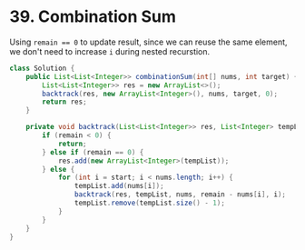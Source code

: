 # 39. Combination Sum

Using `remain == 0` to update result, since we can reuse the same element, we don't need to increase `i` during nested recurstion.

```java
class Solution {
    public List<List<Integer>> combinationSum(int[] nums, int target) {
        List<List<Integer>> res = new ArrayList<>();
        backtrack(res, new ArrayList<Integer>(), nums, target, 0);
        return res;
    }

    private void backtrack(List<List<Integer>> res, List<Integer> tempList, int[] nums, int remain, int start) {
        if (remain < 0) {
            return;
        } else if (remain == 0) {
            res.add(new ArrayList<Integer>(tempList));
        } else {
            for (int i = start; i < nums.length; i++) {
                tempList.add(nums[i]);
                backtrack(res, tempList, nums, remain - nums[i], i);
                tempList.remove(tempList.size() - 1);
            }
        }
    }
}
```
